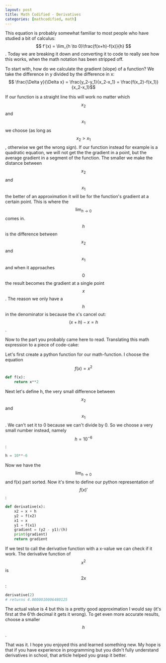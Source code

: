 ```yaml
---
layout: post
title: Math Codified - Derivatives
categories: [mathcodified, math]
---
```


This equation is probably somewhat familiar to most people who have studied a bit of calculus: $$ f'(x) = \lim_{h \to 0}\frac{f(x+h)-f(x)}{h} $$. Today we are breaking it down and converting it to code to really see how this works, when the math notation has been stripped off.  

To start with, how do we calculate the gradient (slope) of a function? We take the difference in y divided by the difference in x: $$ \frac{\Delta y}{\Delta x} = \frac{y_2-y_1}{x_2-x_1} = \frac{f(x_2)-f(x_1)}{x_2-x_1}$$

If our function is a straight line this will work no matter which $$ x_2 $$ and $$ x_1 $$ we choose (as long as $$ x_2 > x_1 $$, otherwise we get the wrong sign). If our function instead for example is a quadratic equation, we will not get the the gradient in a point, but the average gradient in a segment of the function. The smaller we make the distance between $$ x_2 $$ and $$ x_1 $$ the better of an approximation it will be for the function's gradient at a certain point. This is where the $$ \lim_{h \to 0} $$ comes in. $$ h $$ is the difference between $$ x_2 $$ and $$ x_1 $$ and when it approaches $$ 0 $$ the result becomes the gradient at a single point $$ x $$. The reason we only have a $$ h $$ in the denominator is because the x's cancel out: $$ (x+h)-x = h $$.

Now to the part you probably came here to read. Translating this math expression to a piece of code-cake:

Let's first create a python function for our math-function. I choose the equation $$ f(x)=x^2 $$ 
``` python
def f(x):
    return x**2
``` 
Next let's define h, the very small difference between $$ x_2 $$ and $$ x_1 $$. We can't set it to 0 because we can't divide by 0. So we choose a very small number instead, namely $$ h = 10^{-6} $$:
``` python
h = 10**-6
```
Now we have the $$ \lim_{h \to 0} $$ and f(x) part sorted. Now it's time to define our python representation of $$ f(x)' $$:
``` python
def derivative(x):
    x2 = x + h
    y2 = f(x2)
    x1 = x
    y1 = f(x1)
    gradient = (y2 - y1)/(h)
    print(gradient)
    return gradient
```

If we test to call the derivative function with a x-value we can check if it work. The derivative function of $$ x^2 $$ is $$ 2x $$:
``` python
derivative(2)
# returns 4.0000010006480125
```
The actual value is 4 but this is a pretty good approximation I would say (it's first at the 6'th decimal it gets it wrong). To get even more accurate results, choose a smaller $$ h $$.

That was it. I hope you enjoyed this and learned something new. My hope is that if you have experience in programming but you didn't fully understand derivatives in school, that article helped you grasp it better. 
